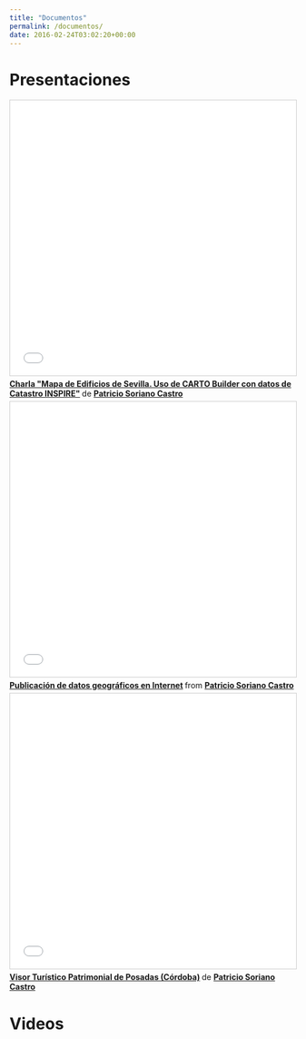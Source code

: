 ```yaml
---
title: "Documentos"
permalink: /documentos/
date: 2016-02-24T03:02:20+00:00
---
```


# Presentaciones

<iframe src="//www.slideshare.net/slideshow/embed_code/key/xtobBaGP6nAW7X" width="595" height="485" frameborder="0" marginwidth="0" marginheight="0" scrolling="no" style="border:1px solid #CCC; border-width:1px; margin-bottom:5px; max-width: 100%;" allowfullscreen> </iframe> <div style="margin-bottom:5px"> <strong> <a href="//www.slideshare.net/PatricioSoriano/charla-mapa-de-edificios-de-sevilla-uso-de-carto-builder-con-datos-de-catastro-inspire" title="Charla &quot;Mapa de Edificios de Sevilla. Uso de CARTO Builder con datos de Catastro INSPIRE&quot;" target="_blank">Charla &quot;Mapa de Edificios de Sevilla. Uso de CARTO Builder con datos de Catastro INSPIRE&quot;</a> </strong> de <strong><a href="https://www.slideshare.net/PatricioSoriano" target="_blank">Patricio Soriano Castro</a></strong> </div>

<iframe src="//www.slideshare.net/slideshow/embed_code/key/poJgdIuw90QAAr" width="595" height="485" frameborder="0" marginwidth="0" marginheight="0" scrolling="no" style="border:1px solid #CCC; border-width:1px; margin-bottom:5px; max-width: 100%;" allowfullscreen> </iframe> <div style="margin-bottom:5px"> <strong> <a href="//www.slideshare.net/PatricioSoriano/publicacin-de-datos-geogrficos-en-internet" title="Publicación de datos geográficos en Internet" target="_blank">Publicación de datos geográficos en Internet</a> </strong> from <strong><a href="https://www.slideshare.net/PatricioSoriano" target="_blank">Patricio Soriano Castro</a></strong> </div>

<iframe src="//www.slideshare.net/slideshow/embed_code/key/5ym7Qx3u5lgPID" width="595" height="485" frameborder="0" marginwidth="0" marginheight="0" scrolling="no" style="border:1px solid #CCC; border-width:1px; margin-bottom:5px; max-width: 100%;" allowfullscreen> </iframe> <div style="margin-bottom:5px"> <strong> <a href="//www.slideshare.net/PatricioSoriano/visor-turstico-patrimonial-de-posadas-crdoba" title="Visor Turístico Patrimonial de Posadas (Córdoba)" target="_blank">Visor Turístico Patrimonial de Posadas (Córdoba)</a> </strong> de <strong><a href="https://www.slideshare.net/PatricioSoriano" target="_blank">Patricio Soriano Castro</a></strong> </div>

# Videos
